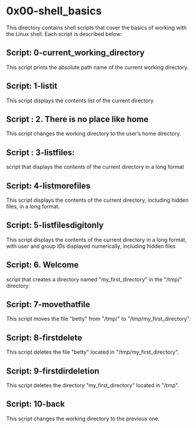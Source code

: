 # 0x00-shell_basics

This directory contains shell scripts that cover the basics of working with the Linux shell.
Each script is described below:

## Script: 0-current_working_directory

This script prints the absolute path name of the current working directory.

## Script: 1-listit

This script displays the contents list of the current directory.

## Script : 2. There is no place like home

This script  changes the working directory to the user’s home directory.

## Script : 3-listfiles:

script that displays the contents of the current directory in a long format


## Script: 4-listmorefiles

This script displays the contents of the current directory, including hidden files, in a long format.

## Script: 5-listfilesdigitonly

This script displays the contents of the current directory in a long format, with user and group IDs displayed numerically, including hidden files

## Script: 6. Welcome

script that creates a directory named "my_first_directory" in the "/tmp/" directory:

## Script: 7-movethatfile

This script moves the file "betty" from "/tmp/" to "/tmp/my_first_directory".

## Script: 8-firstdelete

This script deletes the file "betty" located in "/tmp/my_first_directory".

## Script: 9-firstdirdeletion

This script deletes the directory "my_first_directory" located in "/tmp".

## Script: 10-back

This script changes the working directory to the previous one.















